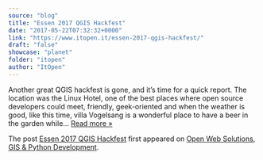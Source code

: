 ```yaml
---
source: "blog"
title: "Essen 2017 QGIS Hackfest"
date: "2017-05-22T07:32:32+0000"
link: "https://www.itopen.it/essen-2017-qgis-hackfest/"
draft: "false"
showcase: "planet"
folder: "itopen"
author: "ItOpen"
---
```


<p>Another great QGIS hackfest is gone, and it&#8217;s time for a quick report. The location was the Linux Hotel, one of the best places where open source developers could meet, friendly, geek-oriented and when the weather is good, like this time, villa Vogelsang is a wonderful place to have a beer in the garden while...  <a class="excerpt-read-more" href="https://www.itopen.it/essen-2017-qgis-hackfest/" title="ReadEssen 2017 QGIS Hackfest">Read more &#187;</a></p>
<p>The post <a href="https://www.itopen.it/essen-2017-qgis-hackfest/">Essen 2017 QGIS Hackfest</a> first appeared on <a href="https://www.itopen.it">Open Web Solutions, GIS & Python Development</a>.</p>
